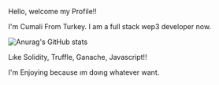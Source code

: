 Hello, welcome my Profile!! 

I'm Cumali From Turkey. I am a full stack wep3 developer now.

![Anurag's GitHub stats](https://github-readme-stats.vercel.app/api?username=tarabesque&show_icons=true&theme=dark)

Lıke  Solidity, Truffle, Ganache, Javascript!!

I'm Enjoying because ım doıng whatever want.
